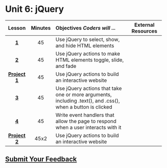 # Unit 6: jQuery

| Lesson | Minutes | Objectives   _Coders will ..._ | External Resources |
| :---: | :---: | :--- | :---: |
| [**1**](https://docs.google.com/presentation/d/1xKW9ImX2ToninRVQP83Y2vxs23D2DnLKZXVEruDzt3o/edit) | 45 | Use jQuery to select, show, and hide HTML elements |  |
| [**2**](https://docs.google.com/presentation/d/1AiT3rUaZg4NzjB-ycSKTtibEeTr1qYYIr2WF34jJlGo/edit) | 45 | Use jQuery actions to make HTML elements toggle, slide, and fade |  |
| [**Project 1**](https://docs.google.com/presentation/d/1U6smFf2TMbsaBg97hhKpbSjj_qQ17jJdw-JpEQ6fmbE/edit) | 45 | Use jQuery actions to build an interactive website |  |
| [**3**](https://docs.google.com/presentation/d/1o9cAvFNZjtrVyw3jH4rc9IcUarf3vhbMhu4eBhvxQpY/edit) | 45 | Use jQuery actions that take one or more arguments, including .text\(\), and .css\(\), when a button is clicked |  |
| [**4**](https://docs.google.com/presentation/d/1zREQP-Li8ju7R-193k0MnO4KK7254bATC2-UjsBHpIE/edit) | 45 | Write event handlers that allow the page to respond when a user interacts with it |  |
| [**Project 2**](https://docs.google.com/presentation/d/14RBOuEtU0N8f14tvEnnxxzJ4Ae8W5tx6ABMrEklnxEY/edit) | 45x2 | Use jQuery actions to build an interactive website |  |

## [Submit Your Feedback](https://docs.google.com/forms/d/e/1FAIpQLSeLpI-m6UKvIxk97F8R1iidFRaYXJ3dfcUuIjx2Pz0WMfO1SA/viewform)

